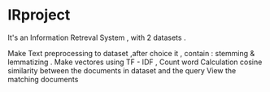 # IRproject
It's an Information Retreval System , with 2 datasets .

Make Text preprocessing to dataset ,after choice it , contain : stemming & lemmatizing .
Make vectores using TF - IDF , Count word
Calculation cosine similarity between the documents in dataset and the query
View the matching documents
